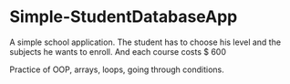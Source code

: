 # Simple-StudentDatabaseApp
A simple school application. The student has to choose his level and the subjects he wants to enroll. And each course costs $ 600

Practice of OOP, arrays, loops, going through conditions.

